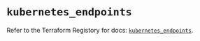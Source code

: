 # `kubernetes_endpoints`

Refer to the Terraform Registory for docs: [`kubernetes_endpoints`](https://registry.terraform.io/providers/hashicorp/kubernetes/2.21.0/docs/resources/endpoints).
